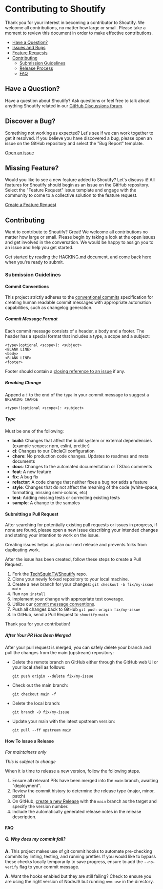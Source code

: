 # Contributing to Shoutify

Thank you for your interest in becoming a contributor to Shoutify. We welcome
all contributions, no matter how large or small. Please take a moment to review
this document in order to make effective contributions.

- [Have a Question?](#question)
- [Issues and Bugs](#issue)
- [Feature Requests](#feature)
- [Contributing](#contribute)
  - [Submission Guidelines](#guidelines)
  - [Release Process](#release)
  - [FAQ](#FAQ)

## <a name="question"></a>Have a Question?

Have a question about Shoutify? Ask questions or feel free to talk about
anything Shoutify related in our
[GitHub Discussions forum](https://github.com/TechSquidTV/Shoutify/discussions).

## <a name="issue"></a>Discover a Bug?

Something not working as expected? Let's see if we can work together to get it
resolved. If you believe you have discovered a bug, please open an issue on the
GitHub repository and select the "Bug Report" template.

[Open an issue](https://github.com/TechSquidTV/Shoutify/issues/new/choose)

## <a name="feature"></a>Missing Feature?

Would you like to see a new feature added to Shoutify? Let's discuss it! All
features for Shoutify should begin as an Issue on the GitHub repository. Select
the "Feature Request" issue template and engage with the community to come to a
collective solution to the feature request.

[Create a Feature Request](https://github.com/TechSquidTV/Shoutify/issues/new/choose)

## <a name="contribute"></a>Contributing

Want to contribute to Shoutify? Great! We welcome all contributions no matter
how large or small. Please begin by taking a look at the open issues and get
involved in the conversation. We would be happy to assign you to an issue and
help you get started.

Get started by reading the [HACKING.md](./HACKING.md) document, and come back here when you're ready to submit.

### <a name="guidelines"></a>Submission Guidelines

#### <a name="commit"></a>Commit Conventions

This project strictly adheres to the
[conventional commits](https://www.conventionalcommits.org/en/v1.0.0/)
specification for creating human readable commit messages with appropriate
automation capabilities, such as changelog generation.

##### Commit Message Format

Each commit message consists of a header, a body and a footer. The header has a
special format that includes a type, a scope and a subject:

```text
<type>(optional <scope>): <subject>
<BLANK LINE>
<body>
<BLANK LINE>
<footer>
```

Footer should contain a
[closing reference to an issue](https://help.github.com/articles/closing-issues-via-commit-messages/)
if any.

##### Breaking Change

Append a `!` to the end of the `type` in your commit message to suggest a
`BREAKING CHANGE`

```
<type>!(optional <scope>): <subject>
```

##### Type

Must be one of the following:

- **build**: Changes that affect the build system or external dependencies
  (example scopes: npm, eslint, prettier)
- **ci**: Changes to our CircleCI configuration
- **chore**: No production code changes. Updates to readmes and meta documents
- **docs**: Changes to the automated documentation or TSDoc comments
- **feat**: A new feature
- **fix**: A bug fix
- **refactor**: A code change that neither fixes a bug nor adds a feature
- **style**: Changes that do not affect the meaning of the code (white-space,
  formatting, missing semi-colons, etc)
- **test**: Adding missing tests or correcting existing tests
- **sample**: A change to the samples

#### <a name="pull"></a>Submitting a Pull Request

After searching for potentially existing pull requests or issues in progress, if
none are found, please open a new issue describing your intended changes and
stating your intention to work on the issue.

Creating issues helps us plan our next release and prevents folks from
duplicating work.

After the issue has been created, follow these steps to create a Pull Request.

1. Fork the [TechSquidTV/Shoutify](https://github.com/TechSquidTV/Shoutify)
   repo.
1. Clone your newly forked repository to your local machine.
1. Create a new branch for your changes: `git checkout -b fix/my-issue main`
1. Run `npm install`
1. Implement your change with appropriate test coverage.
1. Utilize our [commit message conventions](commit).
1. Push all changes back to GitHub `git push origin fix/my-issue`
1. In GitHub, send a Pull Request to `shoutify:main`

Thank you for your contribution!

##### After Your PR Has Been Merged

After your pull request is merged, you can safely delete your branch and pull
the changes from the main (upstream) repository:

- Delete the remote branch on GitHub either through the GitHub web UI or your
  local shell as follows:

  ```shell
  git push origin --delete fix/my-issue
  ```

- Check out the main branch:

  ```shell
  git checkout main -f
  ```

- Delete the local branch:

  ```shell
  git branch -D fix/my-issue
  ```

- Update your main with the latest upstream version:

  ```shell
  git pull --ff upstream main
  ```

#### <a name="release"></a>How To Issue a Release

_For maintainers only_

_This is subject to change_

When it is time to release a new version, follow the following steps.

1. Ensure all relevant PRs have been merged into the `main` branch, awaiting
   "deployment".
1. Review the commit history to determine the release type (major, minor, patch)
1. On GitHub,
   [create a new Release](https://github.com/CircleCI-Public/circleci-config-sdk-ts/releases/new)
   with the `main` branch as the target and specify the version number.
1. Include the automatically generated release notes in the release description.

#### <a name="FAQ"></a>FAQ

##### Q. Why does my commit fail?

**A.** This project makes use of git commit hooks to automate pre-checking commits by linting, testing, and running prettier. If you would like to bypass these checks locally temporarily to save progress, ensure to add the `--no-verify` flag to your commit message.

**A.** Want the hooks enabled but they are still failing? Check to ensure you are using the right version of NodeJS but running `nvm use` in the directory.
